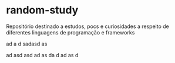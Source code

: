 # random-study
Repositório destinado a estudos, pocs e curiosidades a respeito de diferentes linguagens de programação e frameworks

ad
a
d
sadasd
as

ad
asd
asd
ad
as
da
d
ad
as
d
